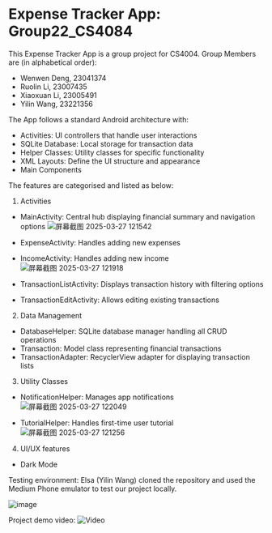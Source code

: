 # Expense Tracker App: Group22_CS4084
This Expense Tracker App is a group project for CS4004. Group Members are (in alphabetical order):
- Wenwen Deng, 23041374 
- Ruolin Li, 23007435
- Xiaoxuan Li, 23005491
- Yilin Wang, 23221356

The App follows a standard Android architecture with:
- Activities: UI controllers that handle user interactions
- SQLite Database: Local storage for transaction data
- Helper Classes: Utility classes for specific functionality
- XML Layouts: Define the UI structure and appearance
- Main Components

The features are categorised and listed as below:
1. Activities
- MainActivity: Central hub displaying financial summary and navigation options
  ![屏幕截图 2025-03-27 121542](https://github.com/user-attachments/assets/307f6c3a-a30f-4cdc-9edb-fd4d7302b252)

- ExpenseActivity: Handles adding new expenses
- IncomeActivity: Handles adding new income
  ![屏幕截图 2025-03-27 121918](https://github.com/user-attachments/assets/f565dd01-223d-4811-af02-5b3caaa320aa)

- TransactionListActivity: Displays transaction history with filtering options
- TransactionEditActivity: Allows editing existing transactions
2. Data Management
- DatabaseHelper: SQLite database manager handling all CRUD operations
- Transaction: Model class representing financial transactions
- TransactionAdapter: RecyclerView adapter for displaying transaction lists
3. Utility Classes
- NotificationHelper: Manages app notifications
  ![屏幕截图 2025-03-27 122049](https://github.com/user-attachments/assets/ff9c1beb-43e4-42dd-9e8d-27d5bebc9cd8)

- TutorialHelper: Handles first-time user tutorial
  ![屏幕截图 2025-03-27 121256](https://github.com/user-attachments/assets/511ba2d6-763f-41c6-858b-6d798e11edf6)
4. UI/UX features
- Dark Mode

Testing environment: Elsa (Yilin Wang) cloned the repository and used the Medium Phone emulator to test our project locally. 

![image](https://github.com/user-attachments/assets/973aa60f-56d2-4b2c-8139-9c1347772580)

Project demo video:
![Video](https://github.com/user-attachments/assets/9990d0dd-7ef5-4198-9522-07a09c92131d)


